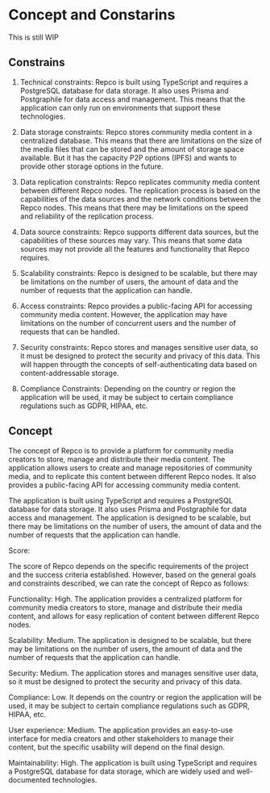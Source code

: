 # Concept and Constarins

This is still WIP 

## Constrains

1. Technical constraints: Repco is built using TypeScript and requires a PostgreSQL database for data storage. It also uses Prisma and Postgraphile for data access and management. This means that the application can only run on environments that support these technologies.

2. Data storage constraints: Repco stores community media content in a centralized database. This means that there are limitations on the size of the media files that can be stored and the amount of storage space available. But it has the capacity P2P options (IPFS) and wants to provide other storage options in the future. 

3. Data replication constraints: Repco replicates community media content between different Repco nodes. The replication process is based on the capabilities of the data sources and the network conditions between the Repco nodes. This means that there may be limitations on the speed and reliability of the replication process.

4. Data source constraints: Repco supports different data sources, but the capabilities of these sources may vary. This means that some data sources may not provide all the features and functionality that Repco requires.

5. Scalability constraints: Repco is designed to be scalable, but there may be limitations on the number of users, the amount of data and the number of requests that the application can handle.

6. Access constraints: Repco provides a public-facing API for accessing community media content. However, the application may have limitations on the number of concurrent users and the number of requests that can be handled.

7. Security constraints: Repco stores and manages sensitive user data, so it must be designed to protect the security and privacy of this data. This will happen througth the concepts of self-authenticating data based on content-addressable storage.

8. Compliance Constraints: Depending on the country or region the application will be used, it may be subject to certain compliance regulations such as GDPR, HIPAA, etc.

## Concept

The concept of Repco is to provide a platform for community media creators to store, manage and distribute their media content. The application allows users to create and manage repositories of community media, and to replicate this content between different Repco nodes. It also provides a public-facing API for accessing community media content.

The application is built using TypeScript and requires a PostgreSQL database for data storage. It also uses Prisma and Postgraphile for data access and management. The application is designed to be scalable, but there may be limitations on the number of users, the amount of data and the number of requests that the application can handle.

Score:

The score of Repco depends on the specific requirements of the project and the success criteria established. However, based on the general goals and constraints described, we can rate the concept of Repco as follows:

Functionality: High. The application provides a centralized platform for community media creators to store, manage and distribute their media content, and allows for easy replication of content between different Repco nodes.

Scalability: Medium. The application is designed to be scalable, but there may be limitations on the number of users, the amount of data and the number of requests that the application can handle.

Security: Medium. The application stores and manages sensitive user data, so it must be designed to protect the security and privacy of this data.

Compliance: Low. It depends on the country or region the application will be used, it may be subject to certain compliance regulations such as GDPR, HIPAA, etc.

User experience: Medium. The application provides an easy-to-use interface for media creators and other stakeholders to manage their content, but the specific usability will depend on the final design.

Maintainability: High. The application is built using TypeScript and requires a PostgreSQL database for data storage, which are widely used and well-documented technologies.

